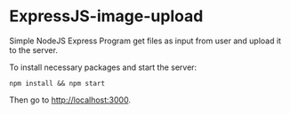 # ExpressJS-image-upload

Simple NodeJS Express Program get files as input from user and upload it to the server. 

To install necessary packages and start the server: 
    
    npm install && npm start

Then go to [http://localhost:3000](http://localhost:3000). 
